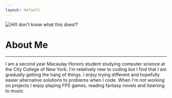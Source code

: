 ```yaml
---
layout: default
---
```


![Hi!I don't know what this does!?](https://avatars0.githubusercontent.com/u/14955890?v=3&s=460)

# About Me
---


I am a second year Macaulay Honors student studying computer science at
the City College of New York. I'm relatively new to coding but I find
that I am gradually getting the hang of things. I enjoy trying different
and hopefully easier alternative solutions to problems when I code. When I'm not
working on projects I enjoy playing FPS games, reading fantasy novels
and listening to music. 


